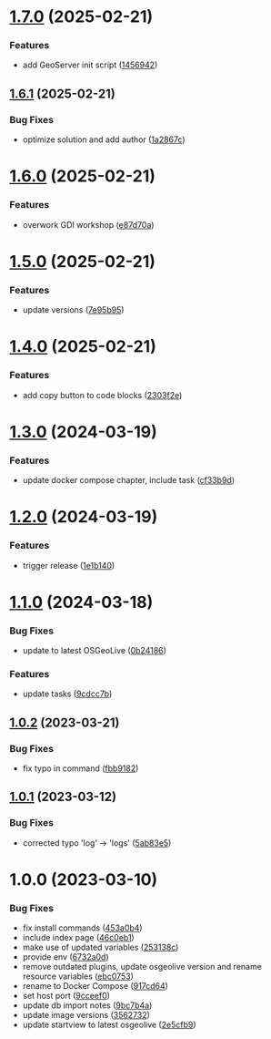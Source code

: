 # [1.7.0](https://github.com/terrestris/docker-ws/compare/v1.6.1...v1.7.0) (2025-02-21)


### Features

* add GeoServer init script ([1456942](https://github.com/terrestris/docker-ws/commit/1456942a078f1368c81451a9e2efc016e2c29d67))

## [1.6.1](https://github.com/terrestris/docker-ws/compare/v1.6.0...v1.6.1) (2025-02-21)


### Bug Fixes

* optimize solution and add author ([1a2867c](https://github.com/terrestris/docker-ws/commit/1a2867c53c01619deb5589b691478243fb1f10cf))

# [1.6.0](https://github.com/terrestris/docker-ws/compare/v1.5.0...v1.6.0) (2025-02-21)


### Features

* overwork GDI workshop ([e87d70a](https://github.com/terrestris/docker-ws/commit/e87d70a4fad0c01f2ba54c7ca01e5d8af6d2c10d))

# [1.5.0](https://github.com/terrestris/docker-ws/compare/v1.4.0...v1.5.0) (2025-02-21)


### Features

* update versions ([7e95b95](https://github.com/terrestris/docker-ws/commit/7e95b95786e4e216d22100c17629236bd2653715))

# [1.4.0](https://github.com/terrestris/docker-ws/compare/v1.3.0...v1.4.0) (2025-02-21)


### Features

* add copy button to code blocks ([2303f2e](https://github.com/terrestris/docker-ws/commit/2303f2ed880c330049f9ad2fce4557b6aabb2ed8))

# [1.3.0](https://github.com/terrestris/docker-ws/compare/v1.2.0...v1.3.0) (2024-03-19)


### Features

* update docker compose chapter, include task ([cf33b9d](https://github.com/terrestris/docker-ws/commit/cf33b9d99c3c3f3fa68986473992de59c814feff))

# [1.2.0](https://github.com/terrestris/docker-ws/compare/v1.1.0...v1.2.0) (2024-03-19)


### Features

* trigger release ([1e1b140](https://github.com/terrestris/docker-ws/commit/1e1b14092b4458d46fcf1668041d67c9aa8d0d4f))

# [1.1.0](https://github.com/terrestris/docker-ws/compare/v1.0.2...v1.1.0) (2024-03-18)


### Bug Fixes

* update to latest OSGeoLive ([0b24186](https://github.com/terrestris/docker-ws/commit/0b2418659e3e7f5ab798ea39fb13fdf9089ac9ce))


### Features

* update tasks ([9cdcc7b](https://github.com/terrestris/docker-ws/commit/9cdcc7ba6678d54625e222b6d7181660a31e1dfd))

## [1.0.2](https://github.com/terrestris/docker-ws/compare/v1.0.1...v1.0.2) (2023-03-21)


### Bug Fixes

* fix typo in command ([fbb9182](https://github.com/terrestris/docker-ws/commit/fbb918253e0e697004233037db7550255abb650c))

## [1.0.1](https://github.com/terrestris/docker-ws/compare/v1.0.0...v1.0.1) (2023-03-12)


### Bug Fixes

* corrected typo 'log' -> 'logs' ([5ab83e5](https://github.com/terrestris/docker-ws/commit/5ab83e577ec833e93f848ceea6839a8e60127f28))

# 1.0.0 (2023-03-10)


### Bug Fixes

* fix install commands ([453a0b4](https://github.com/terrestris/docker-ws/commit/453a0b49779efdee205fd398b0a5e965ca95c151))
* include index page ([46c0eb1](https://github.com/terrestris/docker-ws/commit/46c0eb1b9b279c3813686609396852b680dcba4f))
* make use of updated variables ([253138c](https://github.com/terrestris/docker-ws/commit/253138c087fcf236f54dfdf1febb3e45d4a1cafa))
* provide env ([6732a0d](https://github.com/terrestris/docker-ws/commit/6732a0d6874e35c0e00ce93e97a2a8e1a1ea40c4))
* remove outdated plugins, update osgeolive version and rename resource variables ([ebc0753](https://github.com/terrestris/docker-ws/commit/ebc07536292ddccc8225da62ef36afbd3b439b37))
* rename to Docker Compose ([917cd64](https://github.com/terrestris/docker-ws/commit/917cd6447c5f83b54c47c91a1a88e3ac8601eb00))
* set host port ([9cceef0](https://github.com/terrestris/docker-ws/commit/9cceef05139e10236f480cf551656edb8e091f49))
* update db import notes ([9bc7b4a](https://github.com/terrestris/docker-ws/commit/9bc7b4a06ce65cf6d36e6d42c066d19eacd3bb87))
* update image versions ([3562732](https://github.com/terrestris/docker-ws/commit/3562732f4bc1a7ccafac6754f3481d0457f508b1))
* update startview to latest osgeolive ([2e5cfb9](https://github.com/terrestris/docker-ws/commit/2e5cfb96a1136389e393d48a9fc70596982044c1))
